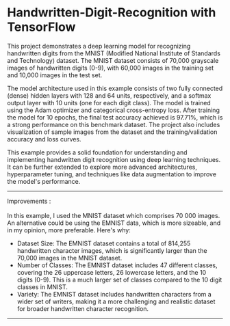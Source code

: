 # Handwritten-Digit-Recognition with TensorFlow

This project demonstrates a deep learning model for recognizing handwritten digits from the MNIST (Modified National Institute of Standards and Technology) dataset. The MNIST dataset consists of 70,000 grayscale images of handwritten digits (0-9), with 60,000 images in the training set and 10,000 images in the test set.

The model architecture used in this example consists of two fully connected (dense) hidden layers with 128 and 64 units, respectively, and a softmax output layer with 10 units (one for each digit class). The model is trained using the Adam optimizer and categorical cross-entropy loss.
After training the model for 10 epochs, the final test accuracy achieved is 97.71%, which is a strong performance on this benchmark dataset. The project also includes visualization of sample images from the dataset and the training/validation accuracy and loss curves.

This example provides a solid foundation for understanding and implementing handwritten digit recognition using deep learning techniques. It can be further extended to explore more advanced architectures, hyperparameter tuning, and techniques like data augmentation to improve the model's performance.

<hr>
Improvements :<br><br>
In this example, I used the MNIST dataset which comprises 70 000 images. An alternative could be using the EMNIST data, which is more sizeable, and in my opinion, more preferable. Here's why:<br>
<ul> <li>Dataset Size: The EMNIST dataset contains a total of 814,255 handwritten character images, which is significantly larger than the 70,000 images in the MNIST dataset.</li> <li>Number of Classes: The EMNIST dataset includes 47 different classes, covering the 26 uppercase letters, 26 lowercase letters, and the 10 digits (0-9). This is a much larger set of classes compared to the 10 digit classes in MNIST.</li> <li>Variety: The EMNIST dataset includes handwritten characters from a wider set of writers, making it a more challenging and realistic dataset for broader handwritten character recognition.</li> </ul>
<hr>
